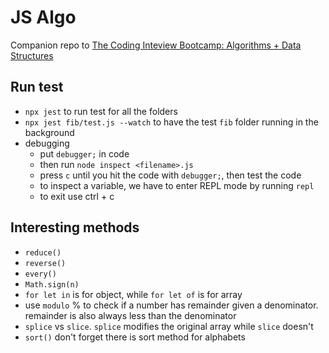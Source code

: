 # JS Algo
Companion repo to [The Coding Inteview Bootcamp: Algorithms + Data Structures](https://www.udemy.com/course/coding-interview-bootcamp-algorithms-and-data-structure/)

## Run test
- `npx jest` to run test for all the folders
- `npx jest fib/test.js --watch` to have the test `fib` folder running in the background
- debugging
  - put `debugger;` in code 
  - then run `node inspect <filename>.js`
  - press `c` until you hit the code with `debugger;`, then test the code
  - to inspect a variable, we have to enter REPL mode by running `repl`
  - to exit use ctrl + c

## Interesting methods
- `reduce()`
- `reverse()`
- `every()`
- `Math.sign(n)`
- `for let in` is for object, while `for let of` is for array
- use `modulo` % to check if a number has remainder given a denominator. remainder is also always less than the denominator
- `splice` vs `slice`. `splice` modifies the original array while `slice` doesn't
- `sort()` don't forget there is sort method for alphabets